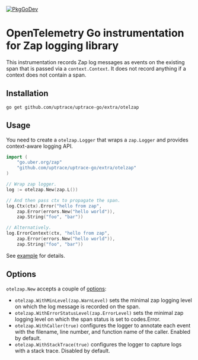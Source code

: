 [![PkgGoDev](https://pkg.go.dev/badge/github.com/uptrace/uptrace-go/extra/otelzap)](https://pkg.go.dev/github.com/uptrace/uptrace-go/extra/otelzap)

# OpenTelemetry Go instrumentation for Zap logging library

This instrumentation records Zap log messages as events on the existing span that is passed via a
`context.Context`. It does not record anything if a context does not contain a span.

## Installation

```shell
go get github.com/uptrace/uptrace-go/extra/otelzap
```

## Usage

You need to create a `otelzap.Logger` that wraps a `zap.Logger` and provides context-aware logging
API.

```go
import (
    "go.uber.org/zap"
    "github.com/uptrace/uptrace-go/extra/otelzap"
)

// Wrap zap logger.
log := otelzap.New(zap.L())

// And then pass ctx to propagate the span.
log.Ctx(ctx).Error("hello from zap",
	zap.Error(errors.New("hello world")),
	zap.String("foo", "bar"))

// Alternatively.
log.ErrorContext(ctx, "hello from zap",
	zap.Error(errors.New("hello world")),
	zap.String("foo", "bar"))
```

See [example](/example/) for details.

## Options

`otelzap.New` accepts a couple of
[options](https://pkg.go.dev/github.com/uptrace/uptrace-go/extra/otelzap#Option):

- `otelzap.WithMinLevel(zap.WarnLevel)` sets the minimal zap logging level on which the log message
  is recorded on the span.
- `otelzap.WithErrorStatusLevel(zap.ErrorLevel)` sets the minimal zap logging level on which the
  span status is set to codes.Error.
- `otelzap.WithCaller(true)` configures the logger to annotate each event with the filename, line
  number, and function name of the caller. Enabled by default.
- `otelzap.WithStackTrace(true)` configures the logger to capture logs with a stack trace. Disabled
  by default.
